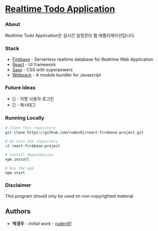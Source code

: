 # [Realtime Todo Application](https://todoapp-131c9.firebaseapp.com)

### About

Realtime Todo Application은 실시간 일정관리 웹 애플리케이션입니다.

### Stack
  - [Firebase](https://firebase.google.com/) - Serverless realtime database for Realtime Web Application
  - [React](https://github.com/facebook/react) - UI framework
  - [Sass](https://github.com/sass/sass) - CSS with superpowers
  - [Webpack](https://webpack.js.org/) - A module bundler for Javascript

### Future Ideas
  - [] - 익명 사용자 로그인
  - [] - 해시태그

### Running Locally

```bash
# Clone this repository
git clone https://github.com/ruden91/react-firebase-project.git

# Go into the repository
cd react-firebase-project

# Install dependencies
npm install

# Run the app
npm start
```

### Disclaimer
This program should only be used on non-copyrighted material.

## Authors

* **박경두** - *Initial work* - [ruden91](https://github.com/ruden91)


